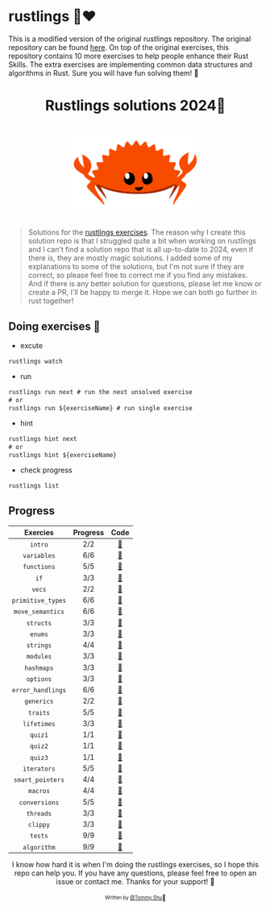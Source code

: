 # rustlings 🦀❤️


This is a modified version of the original rustlings repository. The original repository can be found [here](https://github.com/rust-lang/rustlings). On top of the original exercises, this repository contains 10 more exercises to help people enhance their Rust Skills. The extra exercises are implementing common data structures and algorithms in Rust. Sure you will have fun solving them! 🎉

<h1 align="center">
  <div>Rustlings solutions 2024🦀</div><br>
  <img src="ferris-happy.svg" alt="rust" width="250">
</h1>

> Solutions for the [rustlings exercises](https://github.com/rust-lang/rustlings).
> The reason why I create this solution repo is that I struggled quite a bit when working on rustlings and I can't find a solution repo that is all up-to-date to 2024, even if there is, they are mostly magic solutions. I added some of my explanations to some of the solutions, but I'm not sure if they are correct, so please feel free to correct me if you find any mistakes. And if there is any better solution for questions, please let me know or create a PR, I'll be happy to merge it. Hope we can both go further in rust together!

## Doing exercises 🏃

- excute

```shell
rustlings watch
```

- run

```shell
rustlings run next # run the next unsolved exercise
# or
rustlings run ${exerciseName} # run single exercise
```

- hint

```shell
rustlings hint next
# or
rustlings hint ${exerciseName}
```

- check progress

```shell
rustlings list
```

## Progress

|     Exercies      | Progress |                                                       Code                                                        |
|:-----------------:|:--------:|:-----------------------------------------------------------------------------------------------------------------:|
|      `intro`      |   2/2    |      [:link:](https://github.com/qstommyshu/rust-rustlings-2024-autumn-qstommyshu/tree/main/exercises/intro)      |
|    `variables`    |   6/6    |    [:link:](https://github.com/qstommyshu/rust-rustlings-2024-autumn-qstommyshu/tree/main/exercises/variables)    |
|    `functions`    |   5/5    |    [:link:](https://github.com/qstommyshu/rust-rustlings-2024-autumn-qstommyshu/tree/main/exercises/functions)    |
|       `if`        |   3/3    |       [:link:](https://github.com/qstommyshu/rust-rustlings-2024-autumn-qstommyshu/tree/main/exercises/if)        |
|      `vecs`       |   2/2    |      [:link:](https://github.com/qstommyshu/rust-rustlings-2024-autumn-qstommyshu/tree/main/exercises/vecs)       |
| `primitive_types` |   6/6    | [:link:](https://github.com/qstommyshu/rust-rustlings-2024-autumn-qstommyshu/tree/main/exercises/primitive_types) |
| `move_semantics`  |   6/6    | [:link:](https://github.com/qstommyshu/rust-rustlings-2024-autumn-qstommyshu/tree/main/exercises/move_semantics)  |
|     `structs`     |   3/3    |     [:link:](https://github.com/qstommyshu/rust-rustlings-2024-autumn-qstommyshu/tree/main/exercises/structs)     |
|      `enums`      |   3/3    |      [:link:](https://github.com/qstommyshu/rust-rustlings-2024-autumn-qstommyshu/tree/main/exercises/enums)      |
|     `strings`     |   4/4    |     [:link:](https://github.com/qstommyshu/rust-rustlings-2024-autumn-qstommyshu/tree/main/exercises/strings)     |
|     `modules`     |   3/3    |     [:link:](https://github.com/qstommyshu/rust-rustlings-2024-autumn-qstommyshu/tree/main/exercises/modules)     |
|    `hashmaps`     |   3/3    |    [:link:](https://github.com/qstommyshu/rust-rustlings-2024-autumn-qstommyshu/tree/main/exercises/hashmaps)     |
|     `options`     |   3/3    |     [:link:](https://github.com/qstommyshu/rust-rustlings-2024-autumn-qstommyshu/tree/main/exercises/options)     |
| `error_handlings` |   6/6    | [:link:](https://github.com/qstommyshu/rust-rustlings-2024-autumn-qstommyshu/tree/main/exercises/error_handling)  |
|    `generics`     |   2/2    |    [:link:](https://github.com/qstommyshu/rust-rustlings-2024-autumn-qstommyshu/tree/main/exercises/generics)     |
|     `traits`      |   5/5    |     [:link:](https://github.com/qstommyshu/rust-rustlings-2024-autumn-qstommyshu/tree/main/exercises/traits)      |
|    `lifetimes`    |   3/3    |    [:link:](https://github.com/qstommyshu/rust-rustlings-2024-autumn-qstommyshu/tree/main/exercises/lifetimes)    |
|      `quiz1`      |   1/1    |    [:link:](https://github.com/qstommyshu/rust-rustlings-2024-autumn-qstommyshu/tree/main/exercises/quiz1.rs)     |
|      `quiz2`      |   1/1    |    [:link:](https://github.com/qstommyshu/rust-rustlings-2024-autumn-qstommyshu/tree/main/exercises/quiz2.rs)     |
|      `quiz3`      |   1/1    |    [:link:](https://github.com/qstommyshu/rust-rustlings-2024-autumn-qstommyshu/tree/main/exercises/quiz3.rs)     |
|    `iterators`    |   5/5    |    [:link:](https://github.com/qstommyshu/rust-rustlings-2024-autumn-qstommyshu/tree/main/exercises/iterators)    |
| `smart_pointers`  |   4/4    | [:link:](https://github.com/qstommyshu/rust-rustlings-2024-autumn-qstommyshu/tree/main/exercises/smart_pointers)  |
|     `macros`      |   4/4    |     [:link:](https://github.com/qstommyshu/rust-rustlings-2024-autumn-qstommyshu/tree/main/exercises/macros)      |
|   `conversions`   |   5/5    |   [:link:](https://github.com/qstommyshu/rust-rustlings-2024-autumn-qstommyshu/tree/main/exercises/conversions)   |
|     `threads`     |   3/3    |     [:link:](https://github.com/qstommyshu/rust-rustlings-2024-autumn-qstommyshu/tree/main/exercises/threads)     |
|     `clippy`      |   3/3    |     [:link:](https://github.com/qstommyshu/rust-rustlings-2024-autumn-qstommyshu/tree/main/exercises/clippy)      |
|      `tests`      |   9/9    |      [:link:](https://github.com/qstommyshu/rust-rustlings-2024-autumn-qstommyshu/tree/main/exercises/tests)      |
|    `algorithm`    |   9/9    |    [:link:](https://github.com/qstommyshu/rust-rustlings-2024-autumn-qstommyshu/tree/main/exercises/algorithm)    |

<div align="center">

I know how hard it is when I'm doing the rustlings exercises, so I hope this repo can help you. If you have any questions, please feel free to open an issue or contact me. Thanks for your support! 🙏

<sub><sup>Written by <a href="https://github.com/qstommyshu">@Tommy Shu</a></sup></sub><small>🥳</small>

</div>
